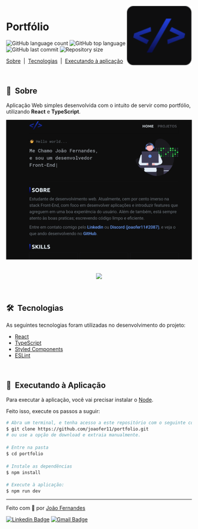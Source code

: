 <img align="right" src="public/favicon.svg" width="35%" />

# Portfólio

<p>
  <img alt="GitHub language count" src="https://img.shields.io/github/languages/count/joaofer11/portfolio?color=2241DF&labelColor=3D464F">
  <img alt="GitHub top language" src="https://img.shields.io/github/languages/top/joaofer11/portfolio?color=2241DF&labelColor=3D464F">
  <img alt="GitHub last commit" src="https://img.shields.io/github/last-commit/joaofer11/portfolio?color=E68320&labelColor=3D464F">
  <img alt="Repository size" src="https://img.shields.io/github/repo-size/joaofer11/portfolio?color=C73838&labelColor=3D464F">
</p>
<p>
  <a href="#-sobre">Sobre</a> &nbsp;|&nbsp;
  <a href="#-tecnologias">Tecnologias</a> &nbsp;|&nbsp;
  <a href="#-executando-à-aplicação">Executando à aplicação</a>
</p>

<br>

## 📝 &nbsp;Sobre
Aplicação Web simples desenvolvida com o intuito de servir como portfólio,
utilizando **React** e **TypeScript**.

<p align="center">
  <img src="public/images/portfolio-thumbnail.jpg" alt="" />
  <br><br><br>
  
  <a href="https://portfolio-1g9jsu9j4-joaofer11.vercel.app/">
    <img width="50%" src="https://img.shields.io/badge/See%20demo%20on%20Vercel-0E0E0F?style=for-the-badge&logo=vercel&link=https://portfolio-1g9jsu9j4-joaofer11.vercel.app/" />
  </a>
</p>

<br>

## 🛠 &nbsp;Tecnologias

As seguintes tecnologias foram utilizadas no desenvolvimento do projeto:

- [React](https://reactjs.org/)
- [TypeScript](https://www.typescriptlang.org/)
- [Styled Components](https://styled-components.com/)
- [ESLint](https://eslint.org/)

<br>

## 🚀 &nbsp;Executando à Aplicação

Para executar à aplicação, você vai precisar instalar o [Node](https://nodejs.org/en/).

Feito isso, execute os passos a suguir:

```bash
# Abra um terminal, e tenha acesso a este repositório com o seguinte comando:
$ git clone https://github.com/joaofer11/portfolio.git
# ou use a opção de download e extraia manualmente.

# Entre na pasta
$ cd portfolio

# Instale as dependências
$ npm install

# Execute à aplicação:
$ npm run dev
```

---

Feito com 💙 por [João Fernandes](https://github.com/joaofer11)

[![Linkedin Badge](https://img.shields.io/badge/Linkedin-0E0E0F?style=for-the-badge&logo=linkedin&logoColor=0e76a8&link=https://www.linkedin.com/in/jo%C3%A3o-fernandes-569461253/)](https://www.linkedin.com/in/jo%C3%A3o-fernandes-569461253/) 
[![Gmail Badge](https://img.shields.io/badge/Gmail-0E0E0F?style=for-the-badge&logo=gmail&logoColor=D44638&link=mailto:joaofergear003@gmail.com)](mailto:joaofergear003@gmail.com)
